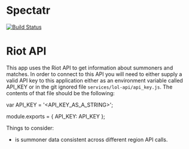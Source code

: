 # Spectatr
[![Build Status](https://travis-ci.org/schauhan19/Spectatr.svg?branch=master)](https://travis-ci.org/schauhan19/Spectatr)

# Riot API
This app uses the Riot API to get information about summoners and matches. In order to connect to this
API you will need to either supply a valid API key to this application either as an environment variable
called API_KEY or in the git ignored file `services/lol-api/api_key.js`. The contents of that file should
be the following:

  var API_KEY = '<API_KEY_AS_A_STRING>';

  module.exports = {
    API_KEY: API_KEY
  };


Things to consider:
* is summoner data consistent across different region API calls. 
